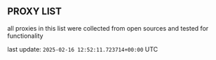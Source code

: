 ## PROXY LIST

all proxies in this list were collected from open sources and tested for functionality

last update: `2025-02-16 12:52:11.723714+00:00` UTC